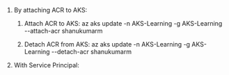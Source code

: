 1. By attaching ACR to AKS:
    1. Attach ACR to AKS:
    az aks update -n AKS-Learning -g AKS-Learning --attach-acr shanukumarm

    2. Detach ACR from AKS:
    az aks update -n AKS-Learning -g AKS-Learning --detach-acr shanukumarm

2. With Service Principal:
